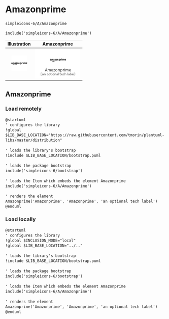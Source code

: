 # Amazonprime


```text
simpleicons-6/A/Amazonprime
```

```text
include('simpleicons-6/A/Amazonprime')
```



| Illustration | Amazonprime |
| :---: | :---: |
| ![illustration for Illustration](../../simpleicons-6/A/Amazonprime.png) | ![illustration for Amazonprime](../../simpleicons-6/A/Amazonprime.Local.png) |




## Amazonprime

### Load remotely
```plantuml
@startuml
' configures the library
!global $LIB_BASE_LOCATION="https://raw.githubusercontent.com/tmorin/plantuml-libs/master/distribution"

' loads the library's bootstrap
!include $LIB_BASE_LOCATION/bootstrap.puml

' loads the package bootstrap
include('simpleicons-6/bootstrap')

' loads the Item which embeds the element Amazonprime
include('simpleicons-6/A/Amazonprime')

' renders the element
Amazonprime('Amazonprime', 'Amazonprime', 'an optional tech label')
@enduml
```

### Load locally
```plantuml
@startuml
' configures the library
!global $INCLUSION_MODE="local"
!global $LIB_BASE_LOCATION="../.."

' loads the library's bootstrap
!include $LIB_BASE_LOCATION/bootstrap.puml

' loads the package bootstrap
include('simpleicons-6/bootstrap')

' loads the Item which embeds the element Amazonprime
include('simpleicons-6/A/Amazonprime')

' renders the element
Amazonprime('Amazonprime', 'Amazonprime', 'an optional tech label')
@enduml
```

